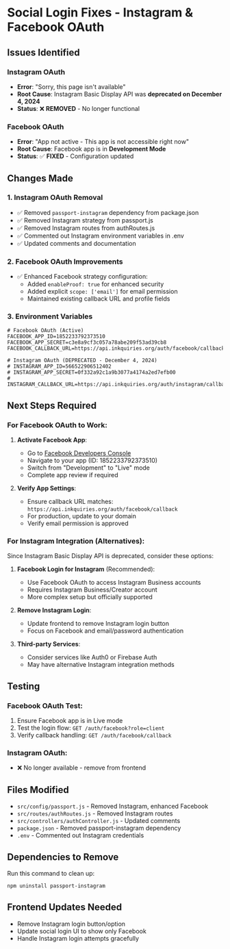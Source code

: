 # Social Login Fixes - Instagram & Facebook OAuth

## Issues Identified

### Instagram OAuth
- **Error**: "Sorry, this page isn't available"
- **Root Cause**: Instagram Basic Display API was **deprecated on December 4, 2024**
- **Status**: ❌ **REMOVED** - No longer functional

### Facebook OAuth  
- **Error**: "App not active - This app is not accessible right now"
- **Root Cause**: Facebook app is in **Development Mode**
- **Status**: ✅ **FIXED** - Configuration updated

## Changes Made

### 1. Instagram OAuth Removal
- ✅ Removed `passport-instagram` dependency from package.json
- ✅ Removed Instagram strategy from passport.js
- ✅ Removed Instagram routes from authRoutes.js
- ✅ Commented out Instagram environment variables in .env
- ✅ Updated comments and documentation

### 2. Facebook OAuth Improvements
- ✅ Enhanced Facebook strategy configuration:
  - Added `enableProof: true` for enhanced security
  - Added explicit `scope: ['email']` for email permission
  - Maintained existing callback URL and profile fields

### 3. Environment Variables
```env
# Facebook OAuth (Active)
FACEBOOK_APP_ID=1852233792373510
FACEBOOK_APP_SECRET=c3e8a9cf3c057a78abe209f53ad39cb8
FACEBOOK_CALLBACK_URL=https://api.inkquiries.org/auth/facebook/callback

# Instagram OAuth (DEPRECATED - December 4, 2024)
# INSTAGRAM_APP_ID=566522906512402
# INSTAGRAM_APP_SECRET=0f332a92c1a9b3077a4174a2ed7efb00
# INSTAGRAM_CALLBACK_URL=https://api.inkquiries.org/auth/instagram/callback
```

## Next Steps Required

### For Facebook OAuth to Work:
1. **Activate Facebook App**:
   - Go to [Facebook Developers Console](https://developers.facebook.com/)
   - Navigate to your app (ID: 1852233792373510)
   - Switch from "Development" to "Live" mode
   - Complete app review if required

2. **Verify App Settings**:
   - Ensure callback URL matches: `https://api.inkquiries.org/auth/facebook/callback`
   - For production, update to your domain
   - Verify email permission is approved

### For Instagram Integration (Alternatives):
Since Instagram Basic Display API is deprecated, consider these options:

1. **Facebook Login for Instagram** (Recommended):
   - Use Facebook OAuth to access Instagram Business accounts
   - Requires Instagram Business/Creator account
   - More complex setup but officially supported

2. **Remove Instagram Login**:
   - Update frontend to remove Instagram login button
   - Focus on Facebook and email/password authentication

3. **Third-party Services**:
   - Consider services like Auth0 or Firebase Auth
   - May have alternative Instagram integration methods

## Testing

### Facebook OAuth Test:
1. Ensure Facebook app is in Live mode
2. Test the login flow: `GET /auth/facebook?role=client`
3. Verify callback handling: `GET /auth/facebook/callback`

### Instagram OAuth:
- ❌ No longer available - remove from frontend

## Files Modified
- `src/config/passport.js` - Removed Instagram, enhanced Facebook
- `src/routes/authRoutes.js` - Removed Instagram routes
- `src/controllers/authController.js` - Updated comments
- `package.json` - Removed passport-instagram dependency
- `.env` - Commented out Instagram credentials

## Dependencies to Remove
Run this command to clean up:
```bash
npm uninstall passport-instagram
```

## Frontend Updates Needed
- Remove Instagram login button/option
- Update social login UI to show only Facebook
- Handle Instagram login attempts gracefully